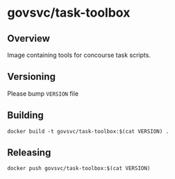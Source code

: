 
# govsvc/task-toolbox

## Overview

Image containing tools for concourse task scripts.

## Versioning

Please bump `VERSION` file

## Building

```
docker build -t govsvc/task-toolbox:$(cat VERSION) .
```

## Releasing

```
docker push govsvc/task-toolbox:$(cat VERSION)
```
